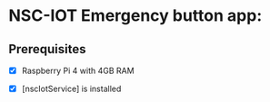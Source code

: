 # NSC-IOT Emergency button app:

## Prerequisites
-[x] Raspberry Pi 4 with 4GB RAM
-[x] [nscIotService] is installed


